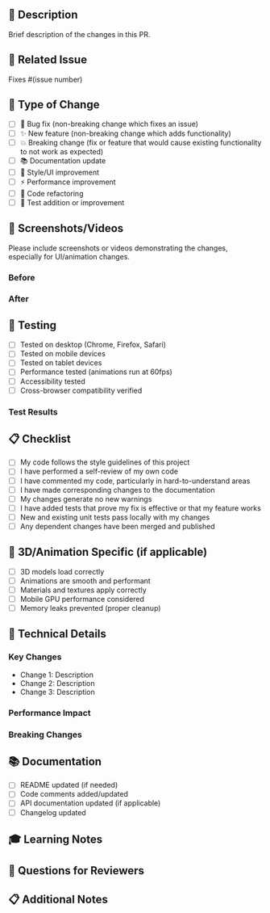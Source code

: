 ## 📝 Description
Brief description of the changes in this PR.

## 🔗 Related Issue
Fixes #(issue number)

## 🎯 Type of Change
- [ ] 🐛 Bug fix (non-breaking change which fixes an issue)
- [ ] ✨ New feature (non-breaking change which adds functionality)
- [ ] 💥 Breaking change (fix or feature that would cause existing functionality to not work as expected)
- [ ] 📚 Documentation update
- [ ] 🎨 Style/UI improvement
- [ ] ⚡ Performance improvement
- [ ] 🔧 Code refactoring
- [ ] 🧪 Test addition or improvement

## 📸 Screenshots/Videos
Please include screenshots or videos demonstrating the changes, especially for UI/animation changes.

### Before
<!-- Add screenshots/videos of the current state -->

### After
<!-- Add screenshots/videos of the new state -->

## 🧪 Testing
- [ ] Tested on desktop (Chrome, Firefox, Safari)
- [ ] Tested on mobile devices
- [ ] Tested on tablet devices
- [ ] Performance tested (animations run at 60fps)
- [ ] Accessibility tested
- [ ] Cross-browser compatibility verified

### Test Results
<!-- Include any relevant test results, performance metrics, or Lighthouse scores -->

## 📋 Checklist
- [ ] My code follows the style guidelines of this project
- [ ] I have performed a self-review of my own code
- [ ] I have commented my code, particularly in hard-to-understand areas
- [ ] I have made corresponding changes to the documentation
- [ ] My changes generate no new warnings
- [ ] I have added tests that prove my fix is effective or that my feature works
- [ ] New and existing unit tests pass locally with my changes
- [ ] Any dependent changes have been merged and published

## 🎨 3D/Animation Specific (if applicable)
- [ ] 3D models load correctly
- [ ] Animations are smooth and performant
- [ ] Materials and textures apply correctly
- [ ] Mobile GPU performance considered
- [ ] Memory leaks prevented (proper cleanup)

## 🔧 Technical Details
<!-- Provide technical details about the implementation -->

### Key Changes
- Change 1: Description
- Change 2: Description
- Change 3: Description

### Performance Impact
<!-- Describe any performance implications -->

### Breaking Changes
<!-- List any breaking changes and migration steps -->

## 📚 Documentation
- [ ] README updated (if needed)
- [ ] Code comments added/updated
- [ ] API documentation updated (if applicable)
- [ ] Changelog updated

## 🎓 Learning Notes
<!-- What did you learn while implementing this? What challenges did you face? -->

## 🤔 Questions for Reviewers
<!-- Any specific areas you'd like reviewers to focus on? -->

## 📋 Additional Notes
<!-- Any additional information that would be helpful for reviewers -->